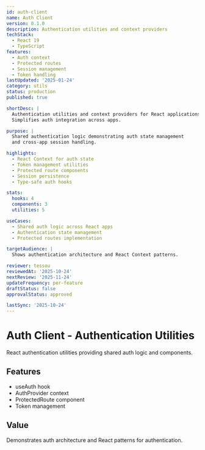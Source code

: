 ```yaml
---
id: auth-client
name: Auth Client
version: 0.1.0
description: Authentication utilities and context providers
techStack:
  - React 19
  - TypeScript
features:
  - Auth context
  - Protected routes
  - Session management
  - Token handling
lastUpdated: '2025-01-24'
category: utils
status: production
published: true

shortDesc: |
  Authentication utilities and context providers for React applications.
  Simplifies auth integration across apps.

purpose: |
  Shared authentication logic demonstrating auth state management
  and cross-app session handling.

highlights:
  - React Context for auth state
  - Token management utilities
  - Protected route components
  - Session persistence
  - Type-safe auth hooks

stats:
  hooks: 4
  components: 3
  utilities: 5

useCases:
  - Shared auth logic across React apps
  - Authentication state management
  - Protected routes implementation

targetAudience: |
  Shows authentication architecture and React Context patterns.

reviewer: tessou
reviewedAt: '2025-10-24'
nextReview: '2025-11-24'
updateFrequency: per-feature
draftStatus: false
approvalStatus: approved

lastSync: '2025-10-24'
---
```


# Auth Client - Authentication Utilities

React authentication utilities providing shared auth logic and components.

## Features
- useAuth hook
- AuthProvider context
- ProtectedRoute component
- Token management

## Value
Demonstrates auth architecture and React patterns for authentication.

